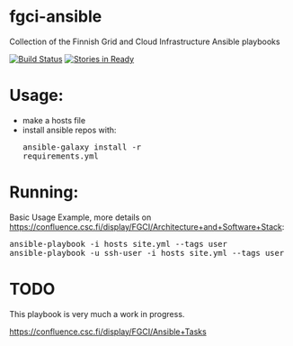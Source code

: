 # fgci-ansible
Collection of the Finnish Grid and Cloud Infrastructure Ansible playbooks

[![Build Status](https://travis-ci.org/CSC-IT-Center-for-Science/fgci-ansible.svg?branch=master)](https://travis-ci.org/CSC-IT-Center-for-Science/fgci-ansible) [![Stories in Ready](https://badge.waffle.io/CSC-IT-Center-for-Science/fgci-ansible.png?label=ready&title=Ready)](https://waffle.io/CSC-IT-Center-for-Science/fgci-ansible)

# Usage:
 - make a hosts file
 - install ansible repos with: <pre>ansible-galaxy install -r requirements.yml</pre>

# Running:

Basic Usage Example, more details on https://confluence.csc.fi/display/FGCI/Architecture+and+Software+Stack:
<pre>
ansible-playbook -i hosts site.yml --tags user
ansible-playbook -u ssh-user -i hosts site.yml --tags user
</pre>

# TODO

This playbook is very much a work in progress.

https://confluence.csc.fi/display/FGCI/Ansible+Tasks
